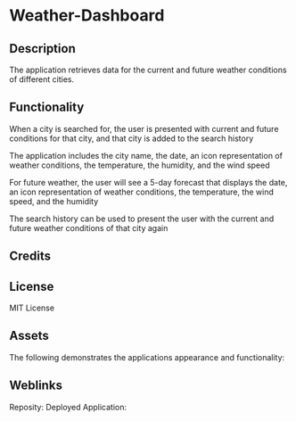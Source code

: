 # Weather-Dashboard

## Description
The application retrieves data for the current and future weather conditions of different cities.

## Functionality 

When a city is searched for, the user is presented with current and future conditions for that city, and that city is added to the search history

The application includes the city name, the date, an icon representation of weather conditions, the temperature, the humidity, and the wind speed

For future weather, the user will see a 5-day forecast that displays the date, an icon representation of weather conditions, the temperature, the wind speed, and the humidity

The search history can be used to present the user with the current and future weather conditions of that city again

## Credits

## License
MIT License

## Assets
The following demonstrates the applications appearance and functionality:

## Weblinks
Reposity:
Deployed Application: 